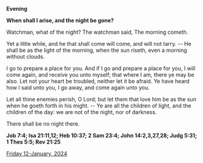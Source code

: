 **Evening**

**When shall I arise, and the night be gone?**
 
Watchman, what of the night? The watchman said, The morning cometh.
 
Yet a little while, and he that shall come will come, and will not tarry. -- He shall be as the light of the morning, when the sun riseth, even a morning without clouds.
 
I go to prepare a place for you. And if I go and prepare a place for you, I will come again, and receive you unto myself; that where I am, there ye may be also. Let not your heart be troubled, neither let it be afraid. Ye have heard how I said unto you, I go away, and come again unto you.
 
Let all thine enemies perish, O Lord; but let them that love him be as the sun when he goeth forth in his might. -- Ye are all the children of light, and the children of the day: we are not of the night, nor of darkness.
 
There shall be no night there.  

**Job 7:4; Isa 21:11,12; Heb 10:37; 2 Sam 23:4; John 14:2,3,27,28; Judg 5:31; 1 Thes 5:5; Rev 21:25**

[Friday 12-January, 2024](https://t.me/daily_light)
